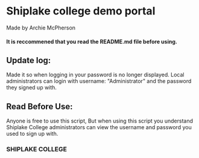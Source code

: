 # Shiplake college demo portal
Made by Archie McPherson

#### It is reccommened that you read the README.md file before using.

## Update log:

Made it so when logging in your password is no longer displayed.
Local administrators can login with username: "Administrator" and the password they signed up with.

## Read Before Use:
Anyone is free to use this script, But when using this script you understand Shiplake College administrators can view the username and password you used to sign up with.
### SHIPLAKE COLLEGE ###
